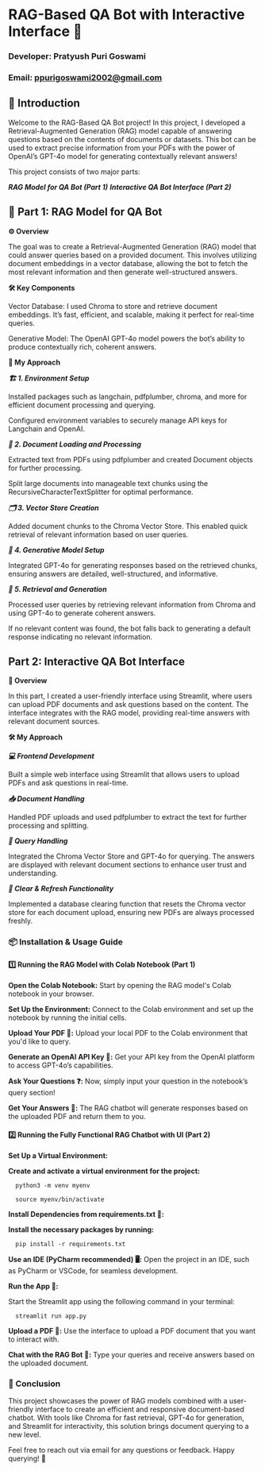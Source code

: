 # RAG-Based QA Bot with Interactive Interface 🚀

### Developer: Pratyush Puri Goswami
### Email: ppurigoswami2002@gmail.com

## 🌟 Introduction

Welcome to the RAG-Based QA Bot project! In this project, I developed a Retrieval-Augmented Generation (RAG) model capable of answering questions based on the contents of documents or datasets. This bot can be used to extract precise information from your PDFs with the power of OpenAI’s GPT-4o model for generating contextually relevant answers!

This project consists of two major parts:

***RAG Model for QA Bot (Part 1)***
***Interactive QA Bot Interface (Part 2)***

## 🧠 Part 1: RAG Model for QA Bot

**⚙️ Overview**

The goal was to create a Retrieval-Augmented Generation (RAG) model that could answer queries based on a provided document. This involves utilizing document embeddings in a vector database, allowing the bot to fetch the most relevant information and then generate well-structured answers.

**🛠️ Key Components**

Vector Database: I used Chroma to store and retrieve document embeddings. It’s fast, efficient, and scalable, making it perfect for real-time queries.

Generative Model: The OpenAI GPT-4o model powers the bot’s ability to produce contextually rich, coherent answers.

**🧩 My Approach**

***🏗️ 1. Environment Setup***

Installed packages such as langchain, pdfplumber, chroma, and more for efficient document processing and querying.

Configured environment variables to securely manage API keys for Langchain and OpenAI.

***📄 2. Document Loading and Processing***

Extracted text from PDFs using pdfplumber and created Document objects for further processing.

Split large documents into manageable text chunks using the RecursiveCharacterTextSplitter for optimal performance.

***🗂️ 3. Vector Store Creation***

Added document chunks to the Chroma Vector Store. This enabled quick retrieval of relevant information based on user queries.

***🤖 4. Generative Model Setup***

Integrated GPT-4o for generating responses based on the retrieved chunks, ensuring answers are detailed, well-structured, and informative.

***🔄 5. Retrieval and Generation***

Processed user queries by retrieving relevant information from Chroma and using GPT-4o to generate coherent answers.

If no relevant content was found, the bot falls back to generating a default response indicating no relevant information.

## Part 2: Interactive QA Bot Interface

**🌟 Overview**

In this part, I created a user-friendly interface using Streamlit, where users can upload PDF documents and ask questions based on the content. The interface integrates with the RAG model, providing real-time answers with relevant document sources.

**🛠️ My Approach**

***💻 Frontend Development***

Built a simple web interface using Streamlit that allows users to upload PDFs and ask questions in real-time.

***📥 Document Handling***

Handled PDF uploads and used pdfplumber to extract the text for further processing and splitting.

***🧠 Query Handling***

Integrated the Chroma Vector Store and GPT-4o for querying. The answers are displayed with relevant document sections to enhance user trust and understanding.

***🔄 Clear & Refresh Functionality***

Implemented a database clearing function that resets the Chroma vector store for each document upload, ensuring new PDFs are always processed freshly.

### 📦 Installation & Usage Guide

#### 1️⃣ Running the RAG Model with Colab Notebook (Part 1)

**Open the Colab Notebook:** Start by opening the RAG model's Colab notebook in your browser.

**Set Up the Environment:** Connect to the Colab environment and set up the notebook by running the initial cells.

**Upload Your PDF 📄:** Upload your local PDF to the Colab environment that you'd like to query.

**Generate an OpenAI API Key 🔑:** Get your API key from the OpenAI platform to access GPT-4o’s capabilities.

**Ask Your Questions ❓:** Now, simply input your question in the notebook’s query section!

**Get Your Answers 🎉:** The RAG chatbot will generate responses based on the uploaded PDF and return them to you.


#### 2️⃣ Running the Fully Functional RAG Chatbot with UI (Part 2)

**Set Up a Virtual Environment:**

**Create and activate a virtual environment for the project:**

      python3 -m venv myenv  

      source myenv/bin/activate  

**Install Dependencies from requirements.txt 📜:**

**Install the necessary packages by running:**

      pip install -r requirements.txt  

**Use an IDE (PyCharm recommended) 🖥️:** Open the project in an IDE, such as PyCharm or VSCode, for seamless development.

**Run the App 🚀:** 

Start the Streamlit app using the following command in your terminal:

      streamlit run app.py  

**Upload a PDF 📂:** Use the interface to upload a PDF document that you want to interact with.

**Chat with the RAG Bot 💬:** Type your queries and receive answers based on the uploaded document.


### 🚀 Conclusion
This project showcases the power of RAG models combined with a user-friendly interface to create an efficient and responsive document-based chatbot. With tools like Chroma for fast retrieval, GPT-4o for generation, and Streamlit for interactivity, this solution brings document querying to a new level.

Feel free to reach out via email for any questions or feedback. Happy querying! 🎉
